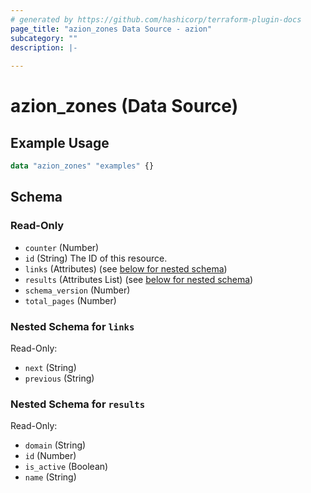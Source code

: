```yaml
---
# generated by https://github.com/hashicorp/terraform-plugin-docs
page_title: "azion_zones Data Source - azion"
subcategory: ""
description: |-
  
---
```


# azion_zones (Data Source)



## Example Usage

```terraform
data "azion_zones" "examples" {}
```

<!-- schema generated by tfplugindocs -->
## Schema

### Read-Only

- `counter` (Number)
- `id` (String) The ID of this resource.
- `links` (Attributes) (see [below for nested schema](#nestedatt--links))
- `results` (Attributes List) (see [below for nested schema](#nestedatt--results))
- `schema_version` (Number)
- `total_pages` (Number)

<a id="nestedatt--links"></a>
### Nested Schema for `links`

Read-Only:

- `next` (String)
- `previous` (String)


<a id="nestedatt--results"></a>
### Nested Schema for `results`

Read-Only:

- `domain` (String)
- `id` (Number)
- `is_active` (Boolean)
- `name` (String)


